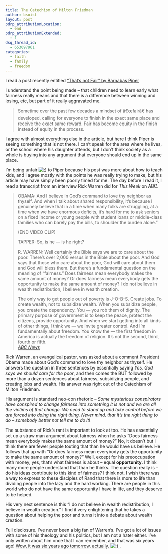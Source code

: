 ```yaml
---
title: The Catechism of Milton Friedman
author: bsoist
layout: post
pdrp_attributionLocation:
  - end
pdrp_attributionExtended:
  - 1
dsq_thread_id:
  - 653097961
categories:
  - faith
  - family
  - freedom
---
```

I read a post recently entitled [&#8220;That&#8217;s not Fair&#8221; by Barnabas Piper][1]

I understand the point being made &#8211; that children need to learn early what fairness really means and that there is a difference between winning and losing, etc, but part of it really aggravated me. 

> Sometime over the past few decades a mindset of â€œfairâ€ has developed, calling for everyone to finish in the exact same place and receive the exact same reward. Fair has become equity in the finish instead of equity in the process.

I agree with almost everything else in the article, but here I think Piper is seeing something that is not there. I can&#8217;t speak for the area where he lives, or the school where his daughter attends, but I don&#8217;t think society as a whole is buying into any argument that everyone should end up in the same place. 

I&#8217;m being unfair <img src='http://archive.whsjr.soistmann.com/oped/wp-includes/images/smilies/icon_wink.gif' alt=';)' class='wp-smiley' /> to Piper because his post was more about how to teach kids, and I agree mostly with the points he was really trying to make, but his article may have simply been poorly timed for me. The day before I read it, I read a transcript from an interview Rick Warren did for *This Week* on ABC.

> OBAMA: And I believe in God&#8217;s command to love thy neighbor as thyself. And when I talk about shared responsibility, it&#8217;s because I genuinely believe that in a time when many folks are struggling, at a time when we have enormous deficits, it&#8217;s hard for me to ask seniors on a fixed income or young people with student loans or middle-class families who can barely pay the bills, to shoulder the burden alone.&#8221;
> 
> (END VIDEO CLIP)
> 
> TAPPER: So, is he &#8212; is he right?
> 
> R. WARREN: Well certainly the Bible says we are to care about the poor. There&#8217;s over 2,000 versus in the Bible about the poor. And God says that those who care about the poor, God will care about them and God will bless them. But there&#8217;s a fundamental question on the meaning of &#8220;fairness.&#8221; Does fairness mean everybody makes the same amount of money? Or does fairness mean everybody gets the opportunity to make the same amount of money? I do not believe in wealth redistribution, I believe in wealth creation.
> 
> The only way to get people out of poverty is J-O-B-S. Create jobs. To create wealth, not to subsidize wealth. When you subsidize people, you create the dependency. You &#8212; you rob them of dignity. The primary purpose of government is to keep the peace, protect the citizens, provide opportunity. And when we start getting into all kinds of other things, I think we &#8212; we invite greater control. And I&#8217;m fundamentally about freedom. You know the &#8212; the first freedom in America is actually the freedom of religion. It&#8217;s not the second, third, fourth or fifth.  
> <cite><a href="http://abcnews.go.com/Politics/week-transcript-rick-warren/story?id=16080567&#038;page=2#.T4yBAulYv32">ABC News</a></cite> 

Rick Warren, an evangelical pastor, was asked about a comment President Obama made about God&#8217;s command to love thy neighbor as thyself. He answers the question in three sentences by essentially saying *Yes, God says we should care for the poor*, and then comes the BUT followed by more than a dozen sentences about fairness, subsidizing people, and creating jobs and wealth. His answer was right out of the Catechism of Milton Friedman. 

His argument is standard neo-con rhetoric &#8211; *Some mysterious conspirators have conspired to change fairness into something it is not and we are all the victims of that change. We need to stand up and take control before we are forced into doing the right thing. Never mind, that it&#8217;s the right thing to do &#8211; somebody better not tell me to do it!*

The substance of Rick&#8217;s rant is important to look at too. He has essentially set up a straw man argument about fairness when he asks &#8220;Does fairness mean everybody makes the same amount of money?&#8221; No, it doesn&#8217;t but I think there are fewer people touting that than he would have us believe. He follows that up with &#8220;Or does fairness mean everybody gets the opportunity to make the same amount of money?&#8221; Well, except for his preoccupation with money, yes, that&#8217;s what fairness is about &#8211; equal **opportunity.** I think many more people understand that than he thinks. The question really is &#8211; do his ideas contribute to this kind of fairness? I think not. I wish there was a way to express to these disciples of Rand that there is more to life than dividing people into the lazy and the hard working. There are people in this world who do not have the same opportunity I have in life, and they deserve to be helped.

His very next sentence is this &#8220;I do not believe in wealth redistribution, I believe in wealth creation.&#8221; I find it very enlightening that he takes a question about helping the poor and turns it into a debate about wealth creation. 

Full disclosure. I&#8217;ve never been a big fan of Warren&#8217;s. I&#8217;ve got a lot of issues with some of his theology and his politics, but I am not a hater either. I&#8217;ve only written about him once that I can remember, and that was six years ago! [Wow, it was six years ago tomorrow, actually. <img src='http://archive.whsjr.soistmann.com/oped/wp-includes/images/smilies/icon_smile.gif' alt=':)' class='wp-smiley' /> ][2].

 [1]: http://online.worldmag.com/2012/04/10/thats-not-fair/
 [2]: http://whsjr.soistmann.com/oped/2006/04/18/virtual-talmud-rick-warrens-mega-synagogue/
